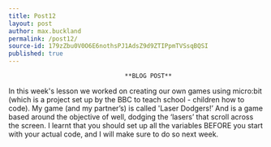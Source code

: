 ```yaml
---
title: Post12
layout: post
author: max.buckland
permalink: /post12/
source-id: 179zZbu0V0O6E6nothsPJ1AdsZ9d9ZTIPpmTVSsqBQSI
published: true
---
```

                         			**BLOG POST**

In this week's lesson we worked on creating our own games using micro:bit (which is  a project set up by the BBC to teach school - children how to code). My game (and my partner’s) is called 'Laser Dodgers!’ And is a game based around the objective of well, dodging the ‘lasers’ that scroll across the screen. I learnt that you should set up all the variables BEFORE you start with your actual code, and I will make sure to do so next week.

